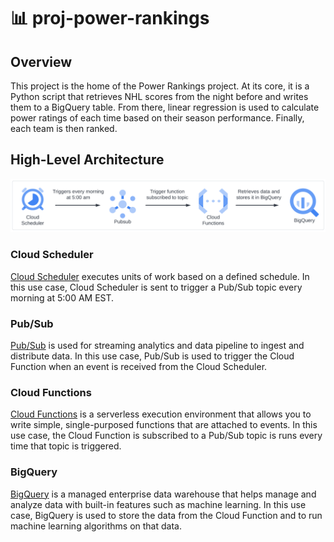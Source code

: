 # :bar_chart: proj-power-rankings
## Overview
This project is the home of the Power Rankings project. At its core, it is a Python script that retrieves NHL scores from the night before and writes them to a BigQuery table. From there, linear regression is used to calculate power ratings of each time based on their season performance. Finally, each team is then ranked.

## High-Level Architecture
![architecture](images/architecture.png)

### Cloud Scheduler
[Cloud Scheduler](https://cloud.google.com/scheduler/docs/overview) executes units of work based on a defined schedule. In this use case, Cloud Scheduler is sent to trigger a Pub/Sub topic every morning at 5:00 AM EST.

### Pub/Sub
[Pub/Sub](https://cloud.google.com/pubsub/docs/overview) is used for streaming analytics and data pipeline to ingest and distribute data. In this use case, Pub/Sub is used to trigger the Cloud Function when an event is received from the Cloud Scheduler.

### Cloud Functions
[Cloud Functions](https://cloud.google.com/functions/docs/concepts/overview) is a serverless execution environment that allows you to write simple, single-purposed functions that are attached to events. In this use case, the Cloud Function is subscribed to a Pub/Sub topic is runs every time that topic is triggered.

### BigQuery
[BigQuery](https://cloud.google.com/bigquery/docs/introduction) is a managed enterprise data warehouse that helps manage and analyze data with built-in features such as machine learning. In this use case, BigQuery is used to store the data from the Cloud Function and to run machine learning algorithms on that data.